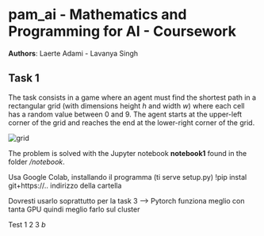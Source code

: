 # pam_ai - Mathematics and Programming for AI - Coursework

**Authors**: Laerte Adami - Lavanya Singh

## Task 1
The task consists in a game where an agent must find the shortest path in a rectangular grid (with dimensions height $h$ and width $w$) where each cell has a random value between 0 and 9. The agent starts at the upper-left corner of the grid and reaches the end at the lower-right corner of the grid.


![grid](https://user-images.githubusercontent.com/115791653/200920148-886cb592-bb57-4abe-a2ae-579ef22cbeca.png)

The problem is solved with the Jupyter notebook **notebook1** found in the folder */notebook*.

Usa Google Colab, installando il programma (ti serve setup.py)
!pip instal git+https://.. indirizzo della cartella

Dovresti usarlo soprattutto per la task 3 --> Pytorch funziona meglio con tanta GPU quindi meglio farlo sul cluster

Test
1
2
3
*b*

